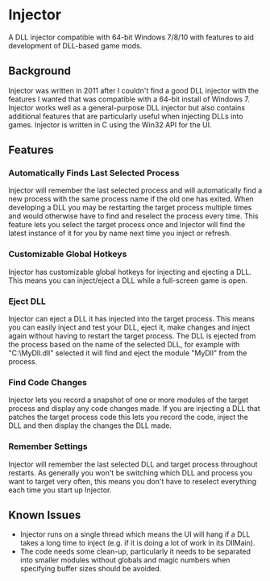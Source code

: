 # Injector
A DLL injector compatible with 64-bit Windows 7/8/10 with features to aid development of DLL-based game mods.

## Background
Injector was written in 2011 after I couldn't find a good DLL injector with the features I wanted that was compatible with a 64-bit install of Windows 7. Injector works well as a general-purpose DLL injector but also contains additional features that are particularly useful when injecting DLLs into games. Injector is written in C using the Win32 API for the UI.

## Features
### Automatically Finds Last Selected Process
Injector will remember the last selected process and will automatically find a new process with the same process name if the old one has exited. When developing a DLL you may be restarting the target process multiple times and would otherwise have to find and reselect the process every time. This feature lets you select the target process once and Injector will find the latest instance of it for you by name next time you inject or refresh.

### Customizable Global Hotkeys
Injector has customizable global hotkeys for injecting and ejecting a DLL. This means you can inject/eject a DLL while a full-screen game is open.

### Eject DLL
Injector can eject a DLL it has injected into the target process. This means you can easily inject and test your DLL, eject it, make changes and inject again without having to restart the target process. The DLL is ejected from the process based on the name of the selected DLL, for example with "C:\MyDll.dll" selected it will find and eject the module "MyDll" from the process.

### Find Code Changes
Injector lets you record a snapshot of one or more modules of the target process and display any code changes made. If you are injecting a DLL that patches the target process code this lets you record the code, inject the DLL and then display the changes the DLL made.

### Remember Settings
Injector will remember the last selected DLL and target process throughout restarts. As generally you won't be switching which DLL and process you want to target very often, this means you don't have to reselect everything each time you start up Injector.

## Known Issues
* Injector runs on a single thread which means the UI will hang if a DLL takes a long time to inject (e.g. if it is doing a lot of work in its DllMain).
* The code needs some clean-up, particularly it needs to be separated into smaller modules without globals and magic numbers when specifying buffer sizes should be avoided.
